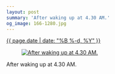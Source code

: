 ```yaml
---
layout: post
summary: 'After waking up at 4.30 AM.'
og_image: 166-1280.jpg
---
```


<div class="post">
 <time>
  <a href="/166">
   {{ page.date | date: "%B %-d, %Y" }}
  </a>
 </time>
 <a href="/166">
  <figure data-taken="11/10/2013">
   <img alt="After waking up at 4.30 AM." sizes="(min-width: 700px) 50vw, calc(100vw - 2rem)" src="{{ site.assets_url }}/166-640.jpg" srcset="{{ site.assets_url }}/166-1280.jpg 1280w, {{ site.assets_url }}/166-960.jpg 960w, {{ site.assets_url }}/166-640.jpg 640w, {{ site.assets_url }}/166-320.jpg 320w"/>
  </figure>
 </a>
 <span>
  After waking up at 4.30 AM.
 </span>
</div>
